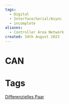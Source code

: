 ```yaml
---
tags:
  - Digital
  - Interface/Serial/Async
  - incomplete
aliases:
  - Controller Area Network
created: 19th August 2023
---
```


# CAN

# Tags

[Differenzielles Paar](../../Hardwareentwicklung/Differenzielles%20Paar.md)
